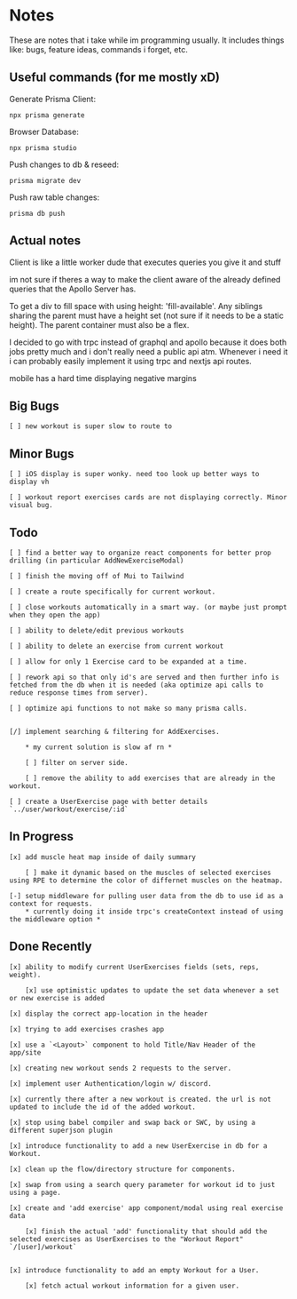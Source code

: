 # Notes

These are notes that i take while im programming usually. It includes things like: bugs, feature ideas, commands i forget, etc.

## Useful commands (for me mostly xD)

Generate Prisma Client:

`npx prisma generate`

Browser Database:

`npx prisma studio`

Push changes to db & reseed:

`prisma migrate dev`

Push raw table changes:

`prisma db push`

## Actual notes

Client is like a little worker dude that executes queries you give it and stuff

im not sure if theres a way to make the client aware of the already defined queries that the Apollo Server has.

To get a div to fill space with using height: 'fill-available'. Any siblings sharing the parent must have a height set (not sure if it needs to be a static height). The parent container must also be a flex.

I decided to go with trpc instead of graphql and apollo because it does both jobs pretty much and i don't really need a public api atm. Whenever i need it i can probably easily implement it using trpc and nextjs api routes.

mobile has a hard time displaying negative margins

## Big Bugs

    [ ] new workout is super slow to route to

## Minor Bugs

    [ ] iOS display is super wonky. need too look up better ways to display vh
    
    [ ] workout report exercises cards are not displaying correctly. Minor visual bug.

## Todo

    [ ] find a better way to organize react components for better prop drilling (in particular AddNewExerciseModal)

    [ ] finish the moving off of Mui to Tailwind

    [ ] create a route specifically for current workout.

    [ ] close workouts automatically in a smart way. (or maybe just prompt when they open the app)

    [ ] ability to delete/edit previous workouts

    [ ] ability to delete an exercise from current workout 

    [ ] allow for only 1 Exercise card to be expanded at a time.

    [ ] rework api so that only id's are served and then further info is fetched from the db when it is needed (aka optimize api calls to reduce response times from server).

    [ ] optimize api functions to not make so many prisma calls. 


    [/] implement searching & filtering for AddExercises.
        
        * my current solution is slow af rn *  

        [ ] filter on server side. 

        [ ] remove the ability to add exercises that are already in the workout.

    [ ] create a UserExercise page with better details `../user/workout/exercise/:id`

## In Progress

    [x] add muscle heat map inside of daily summary

        [ ] make it dynamic based on the muscles of selected exercises using RPE to determine the color of differnet muscles on the heatmap.

    [-] setup middleware for pulling user data from the db to use id as a context for requests.
        * currently doing it inside trpc's createContext instead of using the middleware option *

## Done Recently

    [x] ability to modify current UserExercises fields (sets, reps, weight).
    
        [x] use optimistic updates to update the set data whenever a set or new exercise is added

    [x] display the correct app-location in the header  

    [x] trying to add exercises crashes app

    [x] use a `<Layout>` component to hold Title/Nav Header of the app/site

    [x] creating new workout sends 2 requests to the server.

    [x] implement user Authentication/login w/ discord.

    [x] currently there after a new workout is created. the url is not updated to include the id of the added workout.

    [x] stop using babel compiler and swap back or SWC, by using a different superjson plugin 

    [x] introduce functionality to add a new UserExercise in db for a Workout.

    [x] clean up the flow/directory structure for components.

    [x] swap from using a search query parameter for workout id to just using a page.

    [x] create and 'add exercise' app component/modal using real exercise data

        [x] finish the actual 'add' functionality that should add the selected exercises as UserExercises to the "Workout Report" `/[user]/workout`


    [x] introduce functionality to add an empty Workout for a User.

        [x] fetch actual workout information for a given user. 